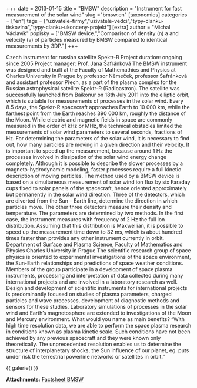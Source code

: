 +++
date = 2013-01-15
title = "BMSW"
description = "Instrument for fast measurement of the solar wind"
slug ="bmsw.en"
[taxonomies]
categories = ["en"]
tags = ["uzivatele-firmy","uzivatele-vedci","typy-clanku-tiskovina","typy-clanku-ukonceny-projekt"]
[extra]
author = "Michal Václavík"
popisky = ["BMSW device.","Comparison of density (n) a and velocity (v) of particles measured by BMSW compared to identical measurements by 3DP."]
+++

Czech instrument for russian satellite Spektr-R Project duration: ongoing since 2005 Project manager: Prof. Jana Šafránková The BMSW instrument was designed and built at the Faculty of Mathemathics and Physics at Charles University in Prague by professor Němeček, professor Šafránková and assistant professor Přech, as a part of the plasma complex for the Russian astrophysical satellite Spektr-R (Radioastron). The satellite was successfully launched from Baikonur on 18th July 2011 into the elliptic orbit, which is suitable for measurements of processes in the solar wind. Every 8.5 days, the Spektr-R spacecraft approaches Earth to 10 000 km, while the farthest point from the Earth reaches 390 000 km, roughly the distance of the Moon. While electric and magnetic fields in space are commonly measured in the order of kHz or MHz, the technical obstacles limited the measurements of solar wind parameters to several seconds, fractions of Hz. For determining the parameters of the solar wind, it is necessary to find out, how many particles are moving in a given direction and their velocity. It is important to speed up the measurement, because around 1 Hz the processes involved in dissipation of the solar wind energy change completely. Although it is possible to describe the slower processes by a magneto-hydrodynamic modeling, faster processes require a full kinetic description of moving particles. The method used by a BMSW device is based on a simultaneous measurement of solar wind ion flux by six Faraday cups fixed to solar panels of the spacecraft, hence oriented approximately but permanently in the solar wind direction. Three of the detectors, which are diverted from the Sun – Earth line, determine the direction in which particles move. The other three detectors measure their density and temperature. The parameters are determined by two methods. In the first case, the instrument measures with frequency of 2 Hz the full ion distribution. Assuming that this distribution is Maxwellian, it is possible to speed up the measurement time down to 32 ms, which is about hundred times faster than provides any other instrument currently in orbit. Department of Surface and Plasma Science, Faculty of Mathematics and Physics Charles University in Prague The scientific research group of space physics is oriented to experimental investigations of the space environment, the Sun-Earth relationships and predictions of space weather conditions. Members of the group participate in a development of space plasma instruments, processing and interpretation of data collected during many international projects and are involved in a laboratory research as well. Design and development of scientific instruments for international projects is predominantly focused on studies of plasma parameters, charged particles and wave processes, development of diagnostic methods and sensors for these studies. Laboratory simulations of processes in the solar wind and Earth’s magnetosphere are extended to investigations of the Moon and Mercury environment. What would you name as main benefits? “With high time resolution data, we are able to perform the space plasma research in conditions known as plasma kinetic scale. Such conditions have not been achieved by any previous spacecraft and they were known only theoretically. The unprecedented resolution enables us to determine the structure of interplanetary shocks, the Sun influence of our planet, eg. puts under risk the terrestrial powerline networks or satellites in orbit.”

{{ galerie() }}

**Attachments:**
[Factsheet BMSW]

[Factsheet BMSW]: csofactsheetbmsw-web.pdf
